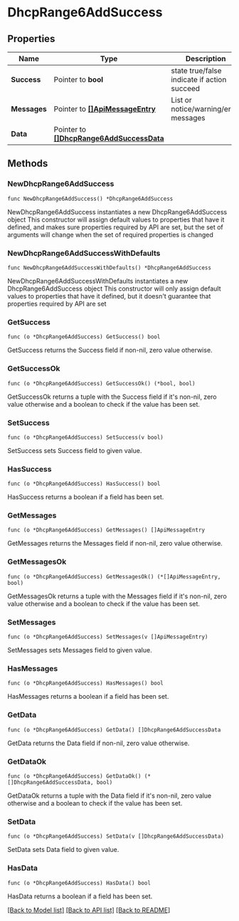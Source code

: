 # DhcpRange6AddSuccess

## Properties

Name | Type | Description | Notes
------------ | ------------- | ------------- | -------------
**Success** | Pointer to **bool** | state true/false indicate if action succeed | [optional] 
**Messages** | Pointer to [**[]ApiMessageEntry**](ApiMessageEntry.md) | List or notice/warning/error messages | [optional] 
**Data** | Pointer to [**[]DhcpRange6AddSuccessData**](DhcpRange6AddSuccessData.md) |  | [optional] 

## Methods

### NewDhcpRange6AddSuccess

`func NewDhcpRange6AddSuccess() *DhcpRange6AddSuccess`

NewDhcpRange6AddSuccess instantiates a new DhcpRange6AddSuccess object
This constructor will assign default values to properties that have it defined,
and makes sure properties required by API are set, but the set of arguments
will change when the set of required properties is changed

### NewDhcpRange6AddSuccessWithDefaults

`func NewDhcpRange6AddSuccessWithDefaults() *DhcpRange6AddSuccess`

NewDhcpRange6AddSuccessWithDefaults instantiates a new DhcpRange6AddSuccess object
This constructor will only assign default values to properties that have it defined,
but it doesn't guarantee that properties required by API are set

### GetSuccess

`func (o *DhcpRange6AddSuccess) GetSuccess() bool`

GetSuccess returns the Success field if non-nil, zero value otherwise.

### GetSuccessOk

`func (o *DhcpRange6AddSuccess) GetSuccessOk() (*bool, bool)`

GetSuccessOk returns a tuple with the Success field if it's non-nil, zero value otherwise
and a boolean to check if the value has been set.

### SetSuccess

`func (o *DhcpRange6AddSuccess) SetSuccess(v bool)`

SetSuccess sets Success field to given value.

### HasSuccess

`func (o *DhcpRange6AddSuccess) HasSuccess() bool`

HasSuccess returns a boolean if a field has been set.

### GetMessages

`func (o *DhcpRange6AddSuccess) GetMessages() []ApiMessageEntry`

GetMessages returns the Messages field if non-nil, zero value otherwise.

### GetMessagesOk

`func (o *DhcpRange6AddSuccess) GetMessagesOk() (*[]ApiMessageEntry, bool)`

GetMessagesOk returns a tuple with the Messages field if it's non-nil, zero value otherwise
and a boolean to check if the value has been set.

### SetMessages

`func (o *DhcpRange6AddSuccess) SetMessages(v []ApiMessageEntry)`

SetMessages sets Messages field to given value.

### HasMessages

`func (o *DhcpRange6AddSuccess) HasMessages() bool`

HasMessages returns a boolean if a field has been set.

### GetData

`func (o *DhcpRange6AddSuccess) GetData() []DhcpRange6AddSuccessData`

GetData returns the Data field if non-nil, zero value otherwise.

### GetDataOk

`func (o *DhcpRange6AddSuccess) GetDataOk() (*[]DhcpRange6AddSuccessData, bool)`

GetDataOk returns a tuple with the Data field if it's non-nil, zero value otherwise
and a boolean to check if the value has been set.

### SetData

`func (o *DhcpRange6AddSuccess) SetData(v []DhcpRange6AddSuccessData)`

SetData sets Data field to given value.

### HasData

`func (o *DhcpRange6AddSuccess) HasData() bool`

HasData returns a boolean if a field has been set.


[[Back to Model list]](../README.md#documentation-for-models) [[Back to API list]](../README.md#documentation-for-api-endpoints) [[Back to README]](../README.md)


